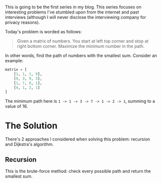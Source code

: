 This is going to be the first series in my blog. This series focuses on interesting problems I've stumbled upon from the internet and past interviews (although I will never disclose the interviewing company for privacy reasons).

Today's problem is worded as follows:
> Given a matrix of numbers. You start at left top corner and stop at right bottom corner. Maximize the minimum number in the path.

In other words, find the path of numbers with the smallest sum. Consider an example:
```python
matrix = [
    [1, 1, 1, 9],
    [9, 3, 9, 3],
    [1, 7, 6, 1],
    [4, 1, 2, 1]
]
```

The minimum path here is `1 -> 1 -> 3 -> 7 -> 1 -> 2 -> 1`, summing to a value of 16.

# The Solution
There's 2 approaches I considered when solving this problem: recursion and Dijkstra's algorithm.

## Recursion
This is the brute-force method: check every possible path and return the smallest sum.
